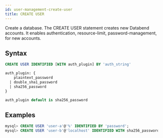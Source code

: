 ```yaml
---
id: user-management-create-user
title: CREATE USER
---
```


Create a database.
The CREATE USER statement creates new Databend accounts. It enables authentication, resource-limit, password-management, for new accounts. 

## Syntax

```sql
CREATE USER IDENTIFIED [WITH auth_plugin] BY 'auth_string'

auth_plugin: {
    plaintext_password
  | double_sha1_password
  | sha256_password
}

auth_plugin default is sha256_password
```

## Examples

```sql
mysql> CREATE USER 'user-a'@'%' IDENTIFIED BY 'password';
mysql> CREATE USER 'user-b'@'localhost' IDENTIFIED WITH sha256_password BY 'password';
```
